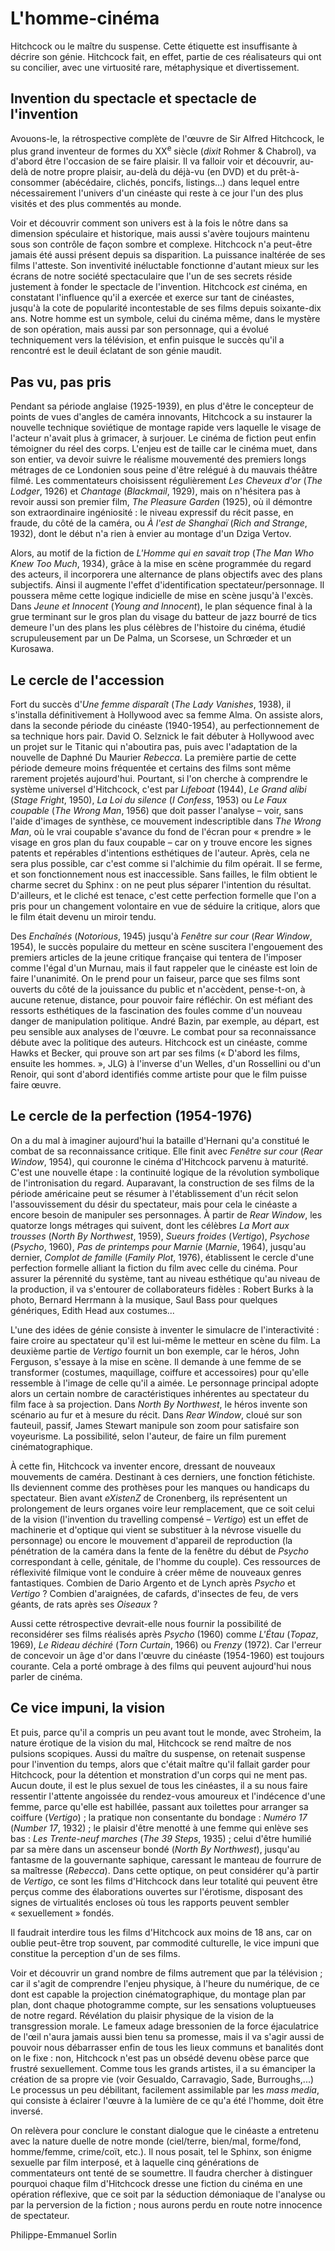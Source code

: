 # L'homme-cinéma

Hitchcock ou le maître du suspense. Cette étiquette est insuffisante à décrire son génie. Hitchcock fait, en effet, partie de ces réalisateurs qui ont su concilier, avec une virtuosité rare, métaphysique et divertissement.

## Invention du spectacle et spectacle de l'invention

Avouons-le, la rétrospective complète de l'œuvre de Sir Alfred Hitchcock, le plus grand inventeur de formes du XX<sup>e</sup> siècle (*dixit* Rohmer &amp; Chabrol), va d'abord être l'occasion de se faire plaisir. Il va falloir voir et découvrir, au-delà de notre propre plaisir, au-delà du déjà-vu (en DVD) et du prêt-à-consommer (abécédaire, clichés, poncifs, listings...) dans lequel entre nécessairement l'univers d'un cinéaste qui reste à ce jour l'un des plus visités et des plus commentés au monde.

Voir et découvrir comment son univers est à la fois le nôtre dans sa dimension spéculaire et historique, mais aussi s'avère toujours maintenu sous son contrôle de façon sombre et complexe. Hitchcock n'a peut-être jamais été aussi présent depuis sa disparition. La puissance inaltérée de ses films l'atteste. Son inventivité inéluctable fonctionne d'autant mieux sur les écrans de notre société spectaculaire que l'un de ses secrets réside justement à fonder le spectacle de l'invention. Hitchcock *est* cinéma, en constatant l'influence qu'il a exercée et exerce sur tant de cinéastes, jusqu'à la cote de popularité incontestable de ses films depuis soixante-dix ans. Notre homme est un symbole, celui du cinéma même, dans le mystère de son opération, mais aussi par son personnage, qui a évolué techniquement vers la télévision, et enfin puisque le succès qu'il a rencontré est le deuil éclatant de son génie maudit.

## Pas vu, pas pris

Pendant sa période anglaise (1925-1939), en plus d'être le concepteur de points de vues d'angles de caméra innovants, Hitchcock a su instaurer la nouvelle technique soviétique de montage rapide vers laquelle le visage de l'acteur n'avait plus à grimacer, à surjouer. Le cinéma de fiction peut enfin témoigner du réel des corps. L'enjeu est de taille car le cinéma muet, dans son entier, va devoir suivre le réalisme mouvementé des premiers longs métrages de ce Londonien sous peine d'être relégué à du mauvais théâtre filmé. Les commentateurs choisissent régulièrement *Les Cheveux d'or* (*The Lodger*, 1926) et *Chantage* (*Blackmail*, 1929), mais on n'hésitera pas à revoir aussi son premier film, *The Pleasure Garden* (1925), où il démontre son extraordinaire ingéniosité&nbsp;: le niveau expressif du récit passe, en fraude, du côté de la caméra, ou *À l'est de Shanghaï* (*Rich and Strange*, 1932), dont le début n'a rien à envier au montage d'un Dziga Vertov.

Alors, au motif de la fiction de *L'Homme qui en savait trop* (*The Man Who Knew Too Much*, 1934), grâce à la mise en scène programmée du regard des acteurs, il incorporera une alternance de plans objectifs avec des plans subjectifs. Ainsi il augmente l'effet d'identification spectateur/personnage. Il poussera même cette logique indicielle de mise en scène jusqu'à l'excès. Dans *Jeune et Innocent* (*Young and Innocent*), le plan séquence final à la grue terminant sur le gros plan du visage du batteur de jazz bourré de tics demeure l'un des plans les plus célèbres de l'histoire du cinéma, étudié scrupuleusement par un De Palma, un Scorsese, un Schrœder et un Kurosawa.

## Le cercle de l'accession

Fort du succès d'*Une femme disparaît* (*The Lady Vanishes*, 1938), il s'installa définitivement à Hollywood avec sa femme Alma. On assiste alors, dans la seconde période du cinéaste (1940-1954), au perfectionnement de sa technique hors pair. David O.&nbsp;Selznick le fait débuter à Hollywood avec un projet sur le Titanic qui n'aboutira pas, puis avec l'adaptation de la nouvelle de Daphné Du Maurier *Rebecca*. La première partie de cette période demeure moins fréquentée et certains des films sont même rarement projetés aujourd'hui. Pourtant, si l'on cherche à comprendre le système universel d'Hitchcock, c'est par *Lifeboat* (1944), *Le Grand alibi* (*Stage Fright*, 1950), *La Loi du silence* (*I Confess*, 1953) ou *Le Faux coupable* (*The Wrong Man*, 1956) que doit passer l'analyse&nbsp;–&nbsp;voir, sans l'aide d'images de synthèse, ce mouvement indescriptible dans *The Wrong Man*, où le vrai coupable s'avance du fond de l'écran pour «&nbsp;prendre&nbsp;» le visage en gros plan du faux coupable&nbsp;–&nbsp;car on y trouve encore les signes patents et repérables d'intentions esthétiques de l'auteur. Après, cela ne sera plus possible, car c'est comme si l'alchimie du film opérait. Il se ferme, et son fonctionnement nous est inaccessible. Sans failles, le film obtient le charme secret du Sphinx&nbsp;: on ne peut plus séparer l'intention du résultat. D'ailleurs, et le cliché est tenace, c'est cette perfection formelle que l'on a pris pour un changement volontaire en vue de séduire la critique, alors que le film était devenu un miroir tendu.

Des *Enchaînés* (*Notorious*, 1945) jusqu'à *Fenêtre sur cour* (*Rear Window*, 1954), le succès populaire du metteur en scène suscitera l'engouement des premiers articles de la jeune critique française qui tentera de l'imposer comme l'égal d'un Murnau, mais il faut rappeler que le cinéaste est loin de faire l'unanimité. On le prend pour un faiseur, parce que ses films sont ouverts du côté de la jouissance du public et n'accèdent, pense-t-on, à aucune retenue, distance, pour pouvoir faire réfléchir. On est méfiant des ressorts esthétiques de la fascination des foules comme d'un nouveau danger de manipulation politique. André Bazin, par exemple, au départ, est peu sensible aux analyses de l'œuvre. Le combat pour sa reconnaissance débute avec la politique des auteurs. Hitchcock est un cinéaste, comme Hawks et Becker, qui prouve son art par ses films («&nbsp;D'abord les films, ensuite les hommes.&nbsp;», JLG) à l'inverse d'un Welles, d'un Rossellini ou d'un Renoir, qui sont d'abord identifiés comme artiste pour que le film puisse faire œuvre.

## Le cercle de la perfection (1954-1976)

On a du mal à imaginer aujourd'hui la bataille d'Hernani qu'a constitué le combat de sa reconnaissance critique. Elle finit avec *Fenêtre sur cour* (*Rear Window*, 1954), qui couronne le cinéma d'Hitchcock parvenu à maturité. C'est une nouvelle étape&nbsp;: la continuité logique de la révolution symbolique de l'intronisation du regard. Auparavant, la construction de ses films de la période américaine peut se résumer à l'établissement d'un récit selon l'assouvissement du désir du spectateur, mais pour cela le cinéaste a encore besoin de manipuler ses personnages. À partir de *Rear Window*, les quatorze longs métrages qui suivent, dont les célèbres *La Mort aux trousses* (*North By Northwest*, 1959), *Sueurs froides* (*Vertigo*), *Psychose* (*Psycho*, 1960), *Pas de printemps pour Marnie* (*Marnie*, 1964), jusqu'au dernier, *Complot de famille* (*Family Plot*, 1976), établissent le cercle d'une perfection formelle alliant la fiction du film avec celle du cinéma. Pour assurer la pérennité du système, tant au niveau esthétique qu'au niveau de la production, il va s'entourer de collaborateurs fidèles&nbsp;: Robert Burks à la photo, Bernard Herrmann à la musique, Saul Bass pour quelques génériques, Edith Head aux costumes...

L'une des idées de génie consiste à inventer le simulacre de l'interactivité&nbsp;: faire croire au spectateur qu'il est lui-même le metteur en scène du film. La deuxième partie de *Vertigo* fournit un bon exemple, car le héros, John Ferguson, s'essaye à la mise en scène. Il demande à une femme de se transformer (costumes, maquillage, coiffure et accessoires) pour qu'elle ressemble à l'image de celle qu'il a aimée. Le personnage principal adopte alors un certain nombre de caractéristiques inhérentes au spectateur du film face à sa projection. Dans *North By Northwest*, le héros invente son scénario au fur et à mesure du récit. Dans *Rear Window*, cloué sur son fauteuil, passif, James Stewart manipule son zoom pour satisfaire son voyeurisme. La possibilité, selon l'auteur, de faire un film purement cinématographique.

À cette fin, Hitchcock va inventer encore, dressant de nouveaux mouvements de caméra. Destinant à ces derniers, une fonction fétichiste. Ils deviennent comme des prothèses pour les manques ou handicaps du spectateur. Bien avant *eXistenZ* de Cronenberg, ils représentent un prolongement de leurs organes voire leur remplacement, que ce soit celui de la vision (l'invention du travelling compensé&nbsp;–&nbsp;*Vertigo*) est un effet de machinerie et d'optique qui vient se substituer à la névrose visuelle du personnage) ou encore le mouvement d'appareil de reproduction (la pénétration de la caméra dans la fente de la fenêtre du début de *Psycho* correspondant à celle, génitale, de l'homme du couple). Ces ressources de réflexivité filmique vont le conduire à créer même de nouveaux genres fantastiques. Combien de Dario Argento et de Lynch après *Psycho* et *Vertigo*&nbsp;? Combien d'araignées, de cafards, d'insectes de feu, de vers géants, de rats après ses *Oiseaux*&nbsp;?

Aussi cette rétrospective devrait-elle nous fournir la possibilité de reconsidérer ses films réalisés après *Psycho* (1960) comme *L'Étau* (*Topaz*, 1969), *Le Rideau déchiré* (*Torn Curtain*, 1966) ou *Frenzy* (1972). Car l'erreur de concevoir un âge d'or dans l'œuvre du cinéaste (1954-1960) est toujours courante. Cela a porté ombrage à des films qui peuvent aujourd'hui nous parler de cinéma.

## Ce vice impuni, la vision

Et puis, parce qu'il a compris un peu avant tout le monde, avec Stroheim, la nature érotique de la vision du mal, Hitchcock se rend maître de nos pulsions scopiques. Aussi du maître du suspense, on retenait suspense pour l'invention du temps, alors que c'était maître qu'il fallait garder pour Hitchcock, pour la détention et monstration d'un corps qui ne ment pas. Aucun doute, il est le plus sexuel de tous les cinéastes, il a su nous faire ressentir l'attente angoissée du rendez-vous amoureux et l'indécence d'une femme, parce qu'elle est habillée, passant aux toilettes pour arranger sa coiffure (*Vertigo*)&nbsp;; la pratique non consentante du bondage&nbsp;: *Numéro 17* (*Number 17*, 1932)&nbsp;; le plaisir d'être menotté à une femme qui enlève ses bas&nbsp;: *Les Trente-neuf marches* (*The 39 Steps*, 1935)&nbsp;; celui d'être humilié par sa mère dans un ascenseur bondé (*North By Northwest*), jusqu'au fantasme de la gouvernante saphique, caressant le manteau de fourrure de sa maîtresse (*Rebecca*). Dans cette optique, on peut considérer qu'à partir de *Vertigo*, ce sont les films d'Hitchcock dans leur totalité qui peuvent être perçus comme des élaborations ouvertes sur l'érotisme, disposant des signes de virtualités encloses où tous les rapports peuvent sembler «&nbsp;sexuellement&nbsp;» fondés.

Il faudrait interdire tous les films d'Hitchcock aux moins de 18 ans, car on oublie peut-être trop souvent, par commodité culturelle, le vice impuni que constitue la perception d'un de ses films.

Voir et découvrir un grand nombre de films autrement que par la télévision&nbsp;; car il s'agit de comprendre l'enjeu physique, à l'heure du numérique, de ce dont est capable la projection cinématographique, du montage plan par plan, dont chaque photogramme compte, sur les sensations voluptueuses de notre regard. Révélation du plaisir physique de la vision de la transgression morale. Le fameux adage bressonien de la force éjaculatrice de l'œil n'aura jamais aussi bien tenu sa promesse, mais il va s'agir aussi de pouvoir nous débarrasser enfin de tous les lieux communs et banalités dont on le fixe&nbsp;: non, Hitchcock n'est pas un obsédé devenu obèse parce que frustré sexuellement. Comme tous les grands artistes, il a su émanciper la création de sa propre vie (voir Gesualdo, Carravagio, Sade, Burroughs,...) Le processus un peu débilitant, facilement assimilable par les *mass media*, qui consiste à éclairer l'œuvre à la lumière de ce qu'a été l'homme, doit être inversé.

On relèvera pour conclure le constant dialogue que le cinéaste a entretenu avec la nature duelle de notre monde (ciel/terre, bien/mal, forme/fond, homme/femme, crime/coït, etc.). Il nous posait, tel le Sphinx, son énigme sexuelle par film interposé, et à laquelle cinq générations de commentateurs ont tenté de se soumettre. Il faudra chercher à distinguer pourquoi chaque film d'Hitchcock dresse une fiction du cinéma en une opération réflexive, que ce soit par la séduction démoniaque de l'analyse ou par la perversion de la fiction&nbsp;; nous aurons perdu en route notre innocence de spectateur.

Philippe-Emmanuel Sorlin